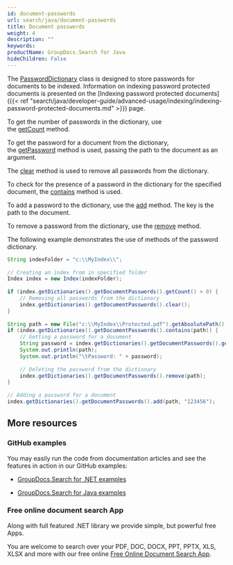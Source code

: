 ```yaml
---
id: document-passwords
url: search/java/document-passwords
title: Document passwords
weight: 4
description: ""
keywords: 
productName: GroupDocs.Search for Java
hideChildren: False
---
```

The [PasswordDictionary](https://apireference.groupdocs.com/search/java/com.groupdocs.search.dictionaries/PasswordDictionary) class is designed to store passwords for documents to be indexed. Information on indexing password protected documents is presented on the [Indexing password protected documents]({{< ref "search/java/developer-guide/advanced-usage/indexing/indexing-password-protected-documents.md" >}}) page.

To get the number of passwords in the dictionary, use the [getCount](https://apireference.groupdocs.com/search/java/com.groupdocs.search.dictionaries/PasswordDictionary#getCount()) method.

To get the password for a document from the dictionary, the [getPassword](https://apireference.groupdocs.com/search/java/com.groupdocs.search.dictionaries/PasswordDictionary#getPassword(java.lang.String)) method is used, passing the path to the document as an argument.

The [clear](https://apireference.groupdocs.com/search/java/com.groupdocs.search.dictionaries/PasswordDictionary#clear()) method is used to remove all passwords from the dictionary.

To check for the presence of a password in the dictionary for the specified document, the [contains](https://apireference.groupdocs.com/search/java/com.groupdocs.search.dictionaries/PasswordDictionary#contains(java.lang.String)) method is used.

To add a password to the dictionary, use the [add](https://apireference.groupdocs.com/search/java/com.groupdocs.search.dictionaries/PasswordDictionary#add(java.lang.String,%20java.lang.String)) method. The key is the path to the document.

To remove a password from the dictionary, use the [remove](https://apireference.groupdocs.com/search/java/com.groupdocs.search.dictionaries/PasswordDictionary#remove(java.lang.String)) method.

The following example demonstrates the use of methods of the password dictionary.



```java
String indexFolder = "c:\\MyIndex\\";
 
// Creating an index from in specified folder
Index index = new Index(indexFolder);
 
if (index.getDictionaries().getDocumentPasswords().getCount() > 0) {
    // Removing all passwords from the dictionary
    index.getDictionaries().getDocumentPasswords().clear();
}
 
String path = new File("c:\\MyIndex\\Protected.pdf").getAbsolutePath();
if (index.getDictionaries().getDocumentPasswords().contains(path)) {
    // Getting a password for a document
    String password = index.getDictionaries().getDocumentPasswords().getPassword(path);
    System.out.println(path);
    System.out.println("\tPassword: " + password);
 
    // Deleting the password from the dictionary
    index.getDictionaries().getDocumentPasswords().remove(path);
}
 
// Adding a password for a document
index.getDictionaries().getDocumentPasswords().add(path, "123456");
```

## More resources

### GitHub examples

You may easily run the code from documentation articles and see the features in action in our GitHub examples:

*   [GroupDocs.Search for .NET examples](https://github.com/groupdocs-search/GroupDocs.Search-for-.NET)
    
*   [GroupDocs.Search for Java examples](https://github.com/groupdocs-search/GroupDocs.Search-for-Java)
    

### Free online document search App

Along with full featured .NET library we provide simple, but powerful free Apps.

You are welcome to search over your PDF, DOC, DOCX, PPT, PPTX, XLS, XLSX and more with our free online [Free Online Document Search App](https://products.groupdocs.app/search).
